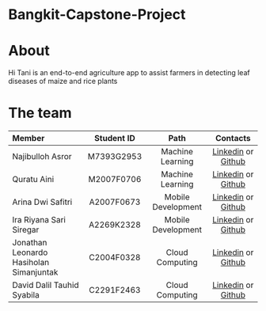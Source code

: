 # Bangkit-Capstone-Project

# About
Hi Tani is an end-to-end agriculture app to assist farmers in detecting leaf diseases of maize and rice plants

# The team
|               **Member**                | **Student ID** |      **Path**      |                              **Contacts**                               |
| :----                                   |      :---:     |        :---:       |                                 :---:                                   |
| Najibulloh Asror                        |   M7393G2953   | Machine Learning   | [Linkedin](https://www.linkedin.com/in/najibulloh-asror/) or [Github](https://github.com/algonommy)            |
| Quratu Aini                             |   M2007F0706   | Machine Learning   | [Linkedin](https://www.linkedin.com/in/quratu-aini/) or [Github](https://github.com/Qraainii)             |
| Arina Dwi Safitri                       |   A2007F0673   | Mobile Development | [Linkedin](https://www.linkedin.com/in/arina-dwi-safitri/) or [Github](https://github.com/arinadwi14)           |
| Ira Riyana Sari Siregar                 |   A2269K2328   | Mobile Development | [Linkedin](https://www.linkedin.com/in/ira-riyana/) or [Github](https://github.com/IraRiyana616)         |
| Jonathan Leonardo Hasiholan Simanjuntak |   C2004F0328   | Cloud Computing    | [Linkedin](https://www.linkedin.com/in/jonathan-simanjuntak-2863a8212/) or [Github](https://github.com/ArchieOps)            |
| David Dalil Tauhid Syabila              |   C2291F2463   | Cloud Computing    | [Linkedin](https://www.linkedin.com/in/david-dts/) or [Github](https://github.com/DavidDTS193040002)    |
